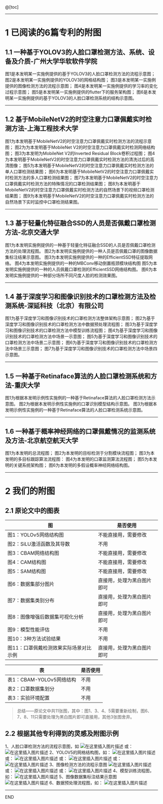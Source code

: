 ﻿@[toc]

---
# 1 已阅读的6篇专利的附图
## 1.1 一种基于YOLOV3的人脸口罩检测方法、系统、设备及介质-广州大学华软软件学院
图1是本发明某一实施例提供的基于YOLOV3的人脸口罩检测方法的流程示意图；
图2是本发明某一实施例提供的YOLOV3的网格结构图；
图3是本发明某一实施例提供的图像检测方法的流程示意图；
图4是本发明某一实施例提供的学习率的变化过程示意图；
图5是本发明某一实施例提供的flutter下的服务架构图；
图6是本发明某一实施例提供的基于YOLOV3的人脸口罩检测系统的结构示意图。

---
## 1.2 基于MobileNetV2的时空注意力口罩佩戴实时检测方法-上海工程技术大学
图1为本发明基于MobileNetV2的时空注意力口罩佩戴实时检测方法的流程示意图；
图2为为本发明基于MobileNet V2的时空注意力口罩佩戴实时检测网络结构图；
图3为本发明为MobileNet V2的Inverted Residual Block卷积过程图；
图4为本发明基于MobileNetV2的时空注意力口罩佩戴实时检测方法的清洗过后的高清图像；
图5为本发明基于MobileNetV2的时空注意力口罩佩戴实时检测方法的单人口罩检测结果图；
图6为本发明基于MobileNetV2的时空注意力口罩佩戴实时检测方法的多人口罩检测结果图；
图7为本发明基于MobileNetV2的时空注意力口罩佩戴实时检测方法的特殊情况的口罩检测结果图；
图8为本发明基于MobileNetV2的时空注意力口罩佩戴实时检测方法的自然场景下的视频口罩检测结果图；
图9为本发明基于MobileNetV2的时空注意力口罩佩戴实时检测方法的自然场景下实时监控中口罩检测结果图。

---
## 1.3 基于轻量化特征融合SSD的人员是否佩戴口罩检测方法-北京交通大学
图1为本发明实施例提供的一种基于轻量化特征融合SSD的人员是否佩戴口罩检测方法的处理流程图。
图2为本发明实施例提供的一种人员是否佩戴口罩的图像数据集标注结果示意图。
图3为本发明实施例提供的一种的EfficientSSD特征提取网络。
图4为本发明实施例提供的一种的MBConv移动倒置瓶颈模块结构图
图5为本发明实施例提供的一种的人员佩戴口罩检测的EfficientSSD网络结构图。
图6为本发明实施例提供的一种部分场所不同尺度人脸的检测效果图。

---
## 1.4 基于深度学习和图像识别技术的口罩检测方法及检测系统-深延科技（北京）有限公司
图1为基于深度学习和图像识别技术的口罩检测方法整体架构示意图；
图2为基于深度学习和图像识别技术的口罩检测方法中数据预处理流程图；
图3为基于深度学习和图像识别技术的口罩检测方法中模型训练流程图；
图4为基于深度学习和图像识别技术的口罩检测方法中场景一示意图；
图5为基于深度学习和图像识别技术的口罩检测方法中场景二示意图；
图6为基于深度学习和图像识别技术的口罩检测方法中场景三示意图；
图7为基于深度学习和图像识别技术的口罩检测方法中场景四示意图。

---
## 1.5 一种基于Retinaface算法的人脸口罩检测系统和方法-重庆大学
图1为根据本发明示例性实施例的一种基于Retinaface算法的人脸口罩检测方法示意图。
图2为根据本发明示例性实施例的口罩识别模型结构示意图。
图3为根据本发明示例性实施例的一种基于Retinaface算法的人脸口罩检测系统示意图。

---
## 1.6 一种基于概率神经网络的口罩佩戴情况的监测系统及方法-北京航空航天大学	
图1为本发明的总流程图；
图2为本发明的目标检测于分割模块流程图；
图3为本发明的多目标跟踪算法流程图：
图4为本发明的口罩监测算法流程图；
图5为本发明的关键系统架构图；
图6为本发明的多假设概率神经网络结构图。

---
# 2 我们的附图
## 2.1 原论文中的图表
图|是否使用
-|-
图1：YOLOv5网络结构图|不能直接用，需要修改
图2：SiLU激活函数及其导数|不用
图3：CBAM网络结构图|不能直接用，需要修改
图4：CAM结构图|不能直接用，需要修改
图5：SAM结构图|不能直接用，需要修改
图6：数据集部分图片|直接用，处理为黑白图片即可
图7：数据集类别分布|直接用，处理为黑白图片即可
图8：图像增强后数据集可视化分析|直接用，处理为黑白图片即可
图9：模型性能评估|不用
图10：3种方法试验结果|不用
图11：口罩佩戴检测效果实际场景对比示例|直接用，处理为黑白图片即可

表|是否使用
-|-
表1：CBAM-YOLOv5网络结构|不用
表2：口罩数据集划分|不用
表3：实验环境配置|不用

> 总结——原论文中共11张图，其中：图1、3、4、5需要重新绘制，图6、7、8、11只需要处理为黑白图片即可直接用，其他3张图舍弃。

## 2.2 根据其他专利得到的灵感及附图示例
1、人脸口罩检测方法的流程示意图，如
![在这里插入图片描述](https://img-blog.csdnimg.cn/526352bd75374fd38d83062e94498edd.png)
或：
![在这里插入图片描述](https://img-blog.csdnimg.cn/74d754fa29dd4ea4915f4e9b0a49d63e.png)
2、YOLOV5的网格结构图，如：
![在这里插入图片描述](https://img-blog.csdnimg.cn/1451f64207104d39aa6111c1434fd354.png)
或：
![在这里插入图片描述](https://img-blog.csdnimg.cn/c438d8a5f8ba44ae8312ab58e711a736.png)
或：
![在这里插入图片描述](https://img-blog.csdnimg.cn/90a2782737b3411abf7934bfa775918e.png)
或：
![在这里插入图片描述](https://img-blog.csdnimg.cn/4cd5a6417ad04e2dac412e087b7f1e1c.png)
3、图像检测方法的流程示意图
![在这里插入图片描述](https://img-blog.csdnimg.cn/0c6da6ac91ae440cbf7384b1e033edf5.png)
或：
![在这里插入图片描述](https://img-blog.csdnimg.cn/4e425ca5e6e04f5780ee2dac6ba35300.png)
或：
![在这里插入图片描述](https://img-blog.csdnimg.cn/555521c9ed724e4fb2921366c5e1a5e9.png)
4、模型训练流程图，如：
![在这里插入图片描述](https://img-blog.csdnimg.cn/d5dd96819e8b4796a2f2efefd87a6955.png)
5、图像数据集标注结果示意图
![在这里插入图片描述](https://img-blog.csdnimg.cn/331987d90730460091ac963806737932.png)
6、数据预处理流程图，如：
![在这里插入图片描述](https://img-blog.csdnimg.cn/e764298bddd54d1b9e4b2d8939a58c6f.png)

---
END
